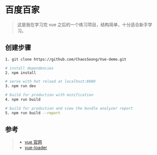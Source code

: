 # 百度百家

> 这是我在学习完 vue 之后的一个练习项目，结构简单，十分适合新手学习。

## 创建步骤

```bash
1. git clone https://github.com/ChaosSoong/Vue-demo.git

# install dependencies
2. npm install

# serve with hot reload at localhost:8080
3. npm run dev

# build for production with minification
4. npm run build

# build for production and view the bundle analyzer report
5. npm run build --report
```

## 参考

> - [vue 官网](http://cn.vuejs.org/)
> - [vue-loader](https://router.vuejs.org/)
